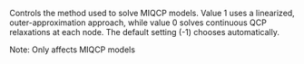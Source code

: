 Controls the method used to solve MIQCP models. Value 1 uses a linearized, outer-approximation approach, while value 0
solves continuous QCP relaxations at each node. The default setting (-1) chooses automatically.

Note: Only affects MIQCP models